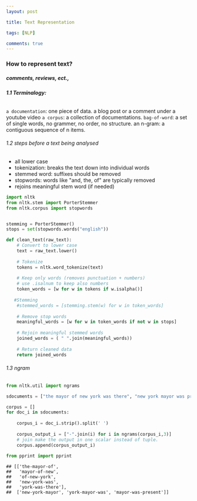 ```yaml
---
layout: post

title: Text Representation

tags: [NLP]

comments: true
---
```






### How to represent text?

##### comments, reviews, ect.,  

###### **1.1 Terminalogy:**
`a documentation`: one piece of data. a blog post or a comment under a youtube video
`a corpus`: a collection of documentations.
`bag-of-word`: a set of single words, no grammer, no order, no structure.
an n-gram: a contiguous sequence of n items. 

###### 1.2 steps before a text being analysed
- all lower case
- tokenization: breaks the text down into individual words
- stemmed word: suffixes should be removed
- stopwords: words like "and, the, of" are typically removed 
- rejoins meaningful stem word (if needed)
```python
import nltk
from nltk.stem import PorterStemmer
from nltk.corpus import stopwords


stemming = PorterStemmer()
stops = set(stopwords.words("english"))
```
```python
def clean_text(raw_text):
    # Convert to lower case
    text = raw_text.lower()
        
    # Tokenize
    tokens = nltk.word_tokenize(text)
    
    # Keep only words (removes punctuation + numbers)
    # use .isalnum to keep also numbers
    token_words = [w for w in tokens if w.isalpha()]
    
   #Stemming
    #stemmed_words = [stemming.stem(w) for w in token_words]
    
    # Remove stop words
    meaningful_words = [w for w in token_words if not w in stops]
    
    # Rejoin meaningful stemmed words
    joined_words = ( " ".join(meaningful_words))
    
    # Return cleaned data
    return joined_words
```

###### 1.3 ngram
```python
from nltk.util import ngrams

sdocuments = ["the mayor of new york was there", "new york mayor was present"]

corpus = []
for doc_i in sdocuments:
    
    corpus_i = doc_i.strip().split(' ')
    
    corpus_output_i = ["-".join(i) for i in ngrams(corpus_i,3)]
    # join make the output in one scalar instead of tuple.
    corpus.append(corpus_output_i)
 
from pprint import pprint  
```

```
## [['the-mayor-of',
##   'mayor-of-new',
##   'of-new-york',
##   'new-york-was',
##   'york-was-there'],
##  ['new-york-mayor', 'york-mayor-was', 'mayor-was-present']]
```

